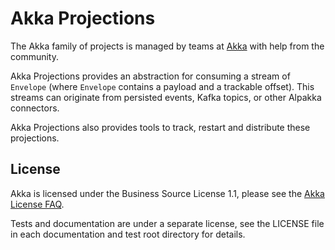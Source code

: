 # Akka Projections

The Akka family of projects is managed by teams at [Akka](https://akka.io/) with help from the community.

Akka Projections provides an abstraction for consuming a stream of `Envelope` (where `Envelope` contains a payload and a trackable offset). This streams can originate from persisted events, Kafka topics, or other Alpakka connectors. 

Akka Projections also provides tools to track, restart and distribute these projections.

License
-------

Akka is licensed under the Business Source License 1.1, please see the [Akka License FAQ](https://akka.io/bsl-license-faq).

Tests and documentation are under a separate license, see the LICENSE file in each documentation and test root directory for details.

